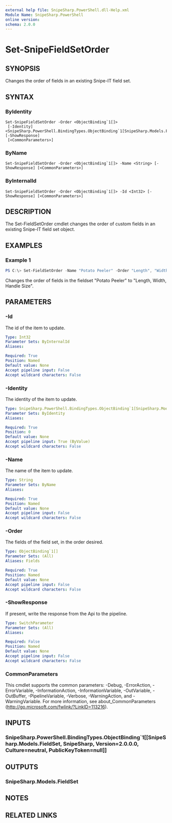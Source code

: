 ```yaml
---
external help file: SnipeSharp.PowerShell.dll-Help.xml
Module Name: SnipeSharp.PowerShell
online version:
schema: 2.0.0
---
```


# Set-SnipeFieldSetOrder

## SYNOPSIS
Changes the order of fields in an existing Snipe-IT field set.

## SYNTAX

### ByIdentity
```
Set-SnipeFieldSetOrder -Order <ObjectBinding`1[]>
 [-Identity] <SnipeSharp.PowerShell.BindingTypes.ObjectBinding`1[SnipeSharp.Models.FieldSet]> [-ShowResponse]
 [<CommonParameters>]
```

### ByName
```
Set-SnipeFieldSetOrder -Order <ObjectBinding`1[]> -Name <String> [-ShowResponse] [<CommonParameters>]
```

### ByInternalId
```
Set-SnipeFieldSetOrder -Order <ObjectBinding`1[]> -Id <Int32> [-ShowResponse] [<CommonParameters>]
```

## DESCRIPTION
The Set-FieldSetOrder cmdlet changes the order of custom fields in an existing Snipe-IT field set object.

## EXAMPLES

### Example 1
```powershell
PS C:\> Set-FieldSetOrder -Name "Potato Peeler" -Order "Length", "Width", "Handle Size"
```

Changes the order of fields in the fieldset "Potato Peeler" to  "Length, Width, Handle Size".

## PARAMETERS

### -Id
The id of the item to update.

```yaml
Type: Int32
Parameter Sets: ByInternalId
Aliases:

Required: True
Position: Named
Default value: None
Accept pipeline input: False
Accept wildcard characters: False
```

### -Identity
The identity of the item to update.

```yaml
Type: SnipeSharp.PowerShell.BindingTypes.ObjectBinding`1[SnipeSharp.Models.FieldSet]
Parameter Sets: ByIdentity
Aliases:

Required: True
Position: 0
Default value: None
Accept pipeline input: True (ByValue)
Accept wildcard characters: False
```

### -Name
The name of the item to update.

```yaml
Type: String
Parameter Sets: ByName
Aliases:

Required: True
Position: Named
Default value: None
Accept pipeline input: False
Accept wildcard characters: False
```

### -Order
The fields of the field set, in the order desired.

```yaml
Type: ObjectBinding`1[]
Parameter Sets: (All)
Aliases: Fields

Required: True
Position: Named
Default value: None
Accept pipeline input: False
Accept wildcard characters: False
```

### -ShowResponse
If present, write the response from the Api to the pipeline.

```yaml
Type: SwitchParameter
Parameter Sets: (All)
Aliases:

Required: False
Position: Named
Default value: None
Accept pipeline input: False
Accept wildcard characters: False
```

### CommonParameters
This cmdlet supports the common parameters: -Debug, -ErrorAction, -ErrorVariable, -InformationAction, -InformationVariable, -OutVariable, -OutBuffer, -PipelineVariable, -Verbose, -WarningAction, and -WarningVariable. For more information, see about_CommonParameters (http://go.microsoft.com/fwlink/?LinkID=113216).

## INPUTS

### SnipeSharp.PowerShell.BindingTypes.ObjectBinding`1[[SnipeSharp.Models.FieldSet, SnipeSharp, Version=2.0.0.0, Culture=neutral, PublicKeyToken=null]]

## OUTPUTS

### SnipeSharp.Models.FieldSet

## NOTES

## RELATED LINKS
